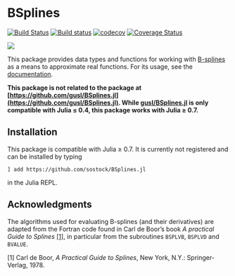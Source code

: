 # BSplines

[![Build Status](https://travis-ci.com/sostock/BSplines.jl.svg?branch=master)](https://travis-ci.com/sostock/BSplines.jl)
[![Build status](https://ci.appveyor.com/api/projects/status/ruh7o1yalohqawbd/branch/master?svg=true)](https://ci.appveyor.com/project/sostock/bsplines-jl/branch/master)
[![codecov](https://codecov.io/gh/sostock/BSplines.jl/branch/master/graph/badge.svg)](https://codecov.io/gh/sostock/BSplines.jl)
[![Coverage Status](https://coveralls.io/repos/github/sostock/BSplines.jl/badge.svg?branch=master)](https://coveralls.io/github/sostock/BSplines.jl?branch=master)

[![](https://img.shields.io/badge/docs-dev-blue.svg)](https://sostock.github.io/BSplines.jl/dev)

This package provides data types and functions for working with [B-splines](https://en.wikipedia.org/wiki/B-spline) as a means to approximate real functions.
For its usage, see the [documentation](https://sostock.github.io/BSplines.jl/dev).

**This package is not related to the package at [https://github.com/gusl/BSplines.jl](https://github.com/gusl/BSplines.jl).
While [gusl/BSplines.jl](https://github.com/gusl/BSplines.jl) is only compatible with Julia ≤ 0.4, this package works with Julia ≥ 0.7.**

## Installation

This package is compatible with Julia ≥ 0.7. It is currently not registered and can be installed by typing
```
] add https://github.com/sostock/BSplines.jl
```
in the Julia REPL.

## Acknowledgments

The algorithms used for evaluating B-splines (and their derivatives) are adapted from 
the Fortran code found in Carl de Boor’s book *A practical Guide to Splines* [[1]](#deBoor1978),
in particular from the subroutines `BSPLVB`, `BSPLVD` and `BVALUE`.

<a name="deBoor1978">[1]</a> Carl de Boor, *A Practical Guide to Splines*, New York, N.Y.: Springer-Verlag, 1978.
